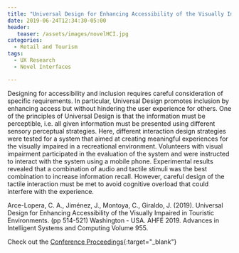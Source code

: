 ```yaml
---
title: "Universal Design for Enhancing Accessibility of the Visually Impaired in Touristic Environments"
date: 2019-06-24T12:34:30-05:00
header:
   teaser: /assets/images/novelHCI.jpg
categories:
  - Retail and Tourism
tags:
  - UX Research
  - Novel Interfaces

---
```

Designing for accessibility and inclusion requires careful consideration of specific requirements. 
In particular, Universal Design promotes inclusion by enhancing access but without hindering the 
user experience for others. One of the principles of Universal Design is that the information must 
be perceptible, i.e. all given information must be presented using different sensory perceptual strategies. 
Here, different interaction design strategies were tested for a system that aimed at creating meaningful 
experiences for the visually impaired in a recreational environment. Volunteers with visual impairment 
participated in the evaluation of the system and were instructed to interact with the system using a mobile 
phone. Experimental results revealed that a combination of audio and tactile stimuli was the best combination 
to increase information recall. However, careful design of the tactile interaction must be met to avoid 
cognitive overload that could interfere with the experience.

Arce-Lopera, C. A., Jiménez, J., Montoya, C., Giraldo, J. (2019). 
Universal Design for Enhancing Accessibility of the Visually Impaired in Touristic Environments. 
(pp 514-521) Washington - USA. AHFE 2019. Advances in Intelligent Systems and Computing Volume 955.

Check out the [Conference Proceedings][URL]{:target="_blank"} 

[URL]:  https://link.springer.com/chapter/10.1007/978-3-030-20227-9_48